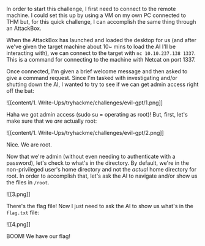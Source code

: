
In order to start this challenge, I first need to connect to the remote machine. I could set this up by using a VM on my own PC connected to THM but, for this quick challenge, I can accomplish the same thing through an AttackBox.

When the AttackBox has launched and loaded the desktop for us (and after we've given the target machine about 10~ mins to load the AI I'll be interacting with), we can connect to the target with `nc 10.10.237.138 1337`. This is a command for connecting to the machine with Netcat on port 1337.

Once connected, I'm given a brief welcome message and then asked to give a command request. Since I'm tasked with investigating and/or shutting down the AI, I wanted to try to see if we can get admin access right off the bat:

![[content/1. Write-Ups/tryhackme/challenges/evil-gpt/1.png]]

Haha we got admin access (sudo su = operating as root)! But, first, let's make sure that we *are* actually root:

![[content/1. Write-Ups/tryhackme/challenges/evil-gpt/2.png]]

Nice. We are root.

Now that we're admin (without even needing to authenticate with a password), let's check to what's in the directory. By default, we're in the non-privileged user's home directory and not the *actual* home directory for root. In order to accomplish that, let's ask the AI to navigate and/or show us the files in `/root`.

![[3.png]]

 There's the flag file! Now I just need to ask the AI to show us what's in the `flag.txt` file:

![[4.png]]

BOOM! We have our flag!

